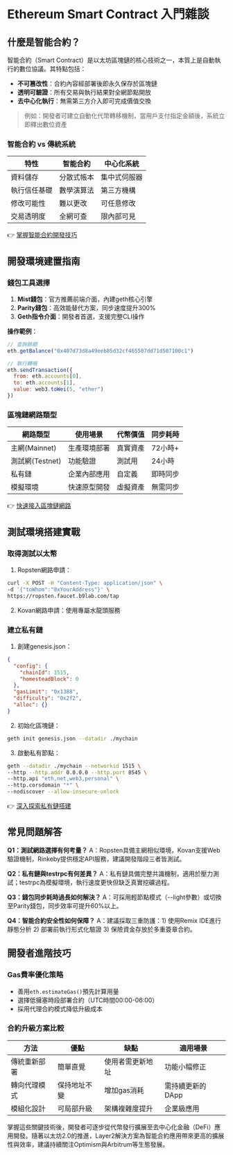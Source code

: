 # Ethereum Smart Contract 入門雜談

## 什麼是智能合約？

智能合約（Smart Contract）是以太坊區塊鏈的核心技術之一，本質上是自動執行的數位協議。其特點包括：

- **不可篡改性**：合約內容經部署後即永久保存於區塊鏈
- **透明可驗證**：所有交易與執行結果對全網節點開放
- **去中心化執行**：無需第三方介入即可完成價值交換

> 例如：開發者可建立自動化代幣轉移機制，當用戶支付指定金額後，系統立即釋出數位資產

### 智能合約 vs 傳統系統
| 特性              | 智能合約               | 中心化系統              |
|-------------------|-----------------------|-----------------------|
| 資料儲存          | 分散式帳本            | 集中式伺服器          |
| 執行信任基礎      | 數學演算法            | 第三方機構            |
| 修改可能性        | 難以更改              | 可任意修改            |
| 交易透明度        | 全網可查              | 限內部可見            |

👉 [掌握智能合約開發技巧](https://bit.ly/okx_welcome)

## 開發環境建置指南

### 錢包工具選擇
1. **Mist錢包**：官方推薦前端介面，內建geth核心引擎
2. **Parity錢包**：高效能替代方案，同步速度提升300%
3. **Geth指令介面**：開發者首選，支援完整CLI操作

**操作範例**：
```javascript
// 查詢餘額
eth.getBalance("0x407d73d8a49eeb85d32cf465507dd71d507100c1")

// 執行轉帳
eth.sendTransaction({
  from: eth.accounts[0], 
  to: eth.accounts[1], 
  value: web3.toWei(5, "ether")
})
```

### 區塊鏈網路類型
| 網路類型     | 使用場景         | 代幣價值     | 同步耗時   |
|------------|----------------|------------|----------|
| 主網(Mainnet) | 生產環境部署     | 真實資產   | 72小時+   |
| 測試網(Testnet) | 功能驗證       | 測試用     | 24小時    |
| 私有鏈     | 企業內部應用     | 自定義     | 即時同步  |
| 模擬環境   | 快速原型開發     | 虛擬資產   | 無需同步  |

👉 [快速接入區塊鏈網路](https://bit.ly/okx_welcome)

## 測試環境搭建實戰

### 取得測試以太幣
1. Ropsten網路申請：
```bash
curl -X POST -H "Content-Type: application/json" \
-d '{"toWhom":"0xYourAddress"}' \
https://ropsten.faucet.b9lab.com/tap
```

2. Kovan網路申請：使用專屬水龍頭服務

### 建立私有鏈
1. 創建genesis.json：
```json
{
  "config": {
    "chainId": 1515,
    "homesteadBlock": 0
  },
  "gasLimit": "0x1388",
  "difficulty": "0x2f2",
  "alloc": {}
}
```

2. 初始化區塊鏈：
```bash
geth init genesis.json --datadir ./mychain
```

3. 啟動私有節點：
```bash
geth --datadir ./mychain --networkid 1515 \
--http --http.addr 0.0.0.0 --http.port 8545 \
--http.api "eth,net,web3,personal" \
--http.corsdomain "*" \
--nodiscover --allow-insecure-unlock
```

👉 [深入探索私有鏈搭建](https://bit.ly/okx_welcome)

## 常見問題解答

**Q1：測試網路選擇有何考量？**
A：Ropsten具備主網相似環境，Kovan支援Web驗證機制，Rinkeby提供穩定API服務，建議開發階段三者皆測試。

**Q2：私有鏈與testrpc有何差異？**
A：私有鏈具備完整共識機制，適用於壓力測試；testrpc為模擬環境，執行速度更快但缺乏真實挖礦過程。

**Q3：錢包同步耗時過長如何解決？**
A：可採用輕節點模式（--light參數）或切換至Parity錢包，同步效率可提升60%以上。

**Q4：智能合約安全性如何保障？**
A：建議採取三重防護：1) 使用Remix IDE進行靜態分析 2) 部署前執行形式化驗證 3) 保險資金存放於多重簽章合約。

## 開發者進階技巧

### Gas費率優化策略
- 善用`eth.estimateGas()`預先計算用量
- 選擇低擁塞時段部署合約（UTC時間00:00-06:00）
- 採用代理合約模式降低升級成本

### 合約升級方案比較
| 方法          | 優點                | 缺點                | 適用場景          |
|-------------|--------------------|--------------------|------------------|
| 傳統重新部署  | 簡單直覺           | 使用者需更新地址    | 功能小幅修正      |
| 轉向代理模式  | 保持地址不變       | 增加gas消耗         | 需持續更新的DApp  |
| 模組化設計    | 可局部升級         | 架構複雜度提升      | 企業級應用        |

掌握這些關鍵技術後，開發者可逐步從代幣發行擴展至去中心化金融（DeFi）應用開發。隨著以太坊2.0的推進，Layer2解決方案為智能合約應用帶來更高的擴展性與效率，建議持續關注Optimism與Arbitrum等生態發展。